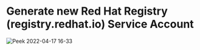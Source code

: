 # Generate new Red Hat Registry (registry.redhat.io) Service Account
![Peek 2022-04-17 16-33](https://user-images.githubusercontent.com/60185557/163716716-32712b38-60ad-4029-8946-66787bf0f156.gif)
